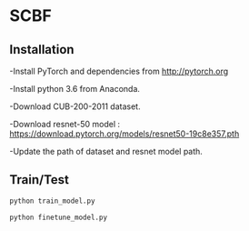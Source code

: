 # SCBF

## Installation

-Install PyTorch and dependencies from http://pytorch.org

-Install python 3.6 from Anaconda.

-Download CUB-200-2011 dataset.

-Download resnet-50 model : https://download.pytorch.org/models/resnet50-19c8e357.pth 

-Update the path of dataset and resnet model path. 

## Train/Test

```bash
python train_model.py 
```

```bash
python finetune_model.py 
```
